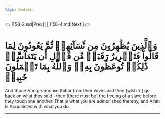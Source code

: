 ```yaml
---
tags: medinan
---
```


👈 [[58-2.md|Prev]] | [[58-4.md|Next]] 👉

# وَٱلَّذِينَ يُظَٰهِرُونَ مِن نِّسَآئِهِمۡ ثُمَّ يَعُودُونَ لِمَا قَالُواْ فَتَحۡرِيرُ رَقَبَةٖ مِّن قَبۡلِ أَن يَتَمَآسَّاۚ ذَٰلِكُمۡ تُوعَظُونَ بِهِۦۚ وَٱللَّهُ بِمَا تَعۡمَلُونَ خَبِيرٞ

And those who pronounce thihar from their wives and then [wish to] go back on what they said - then [there must be] the freeing of a slave before they touch one another. That is what you are admonished thereby; and Allah is Acquainted with what you do

---

